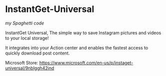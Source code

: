 # InstantGet-Universal
*my Spaghetti code* 

InstantGet Universal, The simple way to save Instagram pictures and videos to your local storage!

It integrates into your Action center and enables the fastest access to quickly download post content. 

Microsoft Store:
https://www.microsoft.com/en-us/p/instaget-universal/9nblggh42jnd

